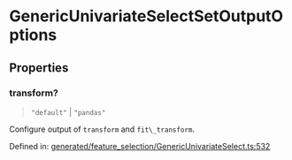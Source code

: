 # GenericUnivariateSelectSetOutputOptions

## Properties

### transform?

> `"default"` \| `"pandas"`

Configure output of `transform` and `fit\_transform`.

Defined in:  [generated/feature\_selection/GenericUnivariateSelect.ts:532](https://github.com/transitive-bullshit/scikit-learn-ts/blob/92ab806/packages/sklearn/src/generated/feature_selection/GenericUnivariateSelect.ts#L532)

